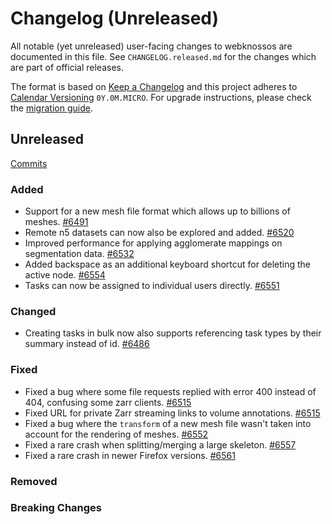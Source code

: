 # Changelog (Unreleased)

All notable (yet unreleased) user-facing changes to webknossos are documented in this file.
See `CHANGELOG.released.md` for the changes which are part of official releases.

The format is based on [Keep a Changelog](http://keepachangelog.com/en/1.0.0/)
and this project adheres to [Calendar Versioning](http://calver.org/) `0Y.0M.MICRO`.
For upgrade instructions, please check the [migration guide](MIGRATIONS.released.md).

## Unreleased
[Commits](https://github.com/scalableminds/webknossos/compare/22.10.0...HEAD)

### Added
- Support for a new mesh file format which allows up to billions of meshes. [#6491](https://github.com/scalableminds/webknossos/pull/6491)
- Remote n5 datasets can now also be explored and added. [#6520](https://github.com/scalableminds/webknossos/pull/6520)
- Improved performance for applying agglomerate mappings on segmentation data. [#6532](https://github.com/scalableminds/webknossos/pull/6532)
- Added backspace as an additional keyboard shortcut for deleting the active node. [#6554](https://github.com/scalableminds/webknossos/pull/6554)
- Tasks can now be assigned to individual users directly. [#6551](https://github.com/scalableminds/webknossos/pull/6551)

### Changed
- Creating tasks in bulk now also supports referencing task types by their summary instead of id. [#6486](https://github.com/scalableminds/webknossos/pull/6486)

### Fixed
- Fixed a bug where some file requests replied with error 400 instead of 404, confusing some zarr clients. [#6515](https://github.com/scalableminds/webknossos/pull/6515)
- Fixed URL for private Zarr streaming links to volume annotations. [#6515](https://github.com/scalableminds/webknossos/pull/6541)
- Fixed a bug where the `transform` of a new mesh file wasn't taken into account for the rendering of meshes. [#6552](https://github.com/scalableminds/webknossos/pull/6552) 
- Fixed a rare crash when splitting/merging a large skeleton. [#6557](https://github.com/scalableminds/webknossos/pull/6557)
- Fixed a rare crash in newer Firefox versions. [#6561](https://github.com/scalableminds/webknossos/pull/6561)

### Removed

### Breaking Changes
